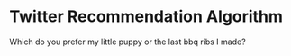 # Twitter Recommendation Algorithm

Which do you prefer my little puppy or the last bbq ribs I made?
